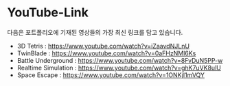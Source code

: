 # YouTube-Link
다음은 포트폴리오에 기재된 영상들의 가장 최신 링크를 담고 있습니다.  
- 3D Tetris : https://www.youtube.com/watch?v=iZaavdNJLnU
- TwinBlade : https://www.youtube.com/watch?v=0aFHzNMl6Ks
- Battle Underground : https://www.youtube.com/watch?v=8FvDuN5PP-w
- Realtime Simulation : https://www.youtube.com/watch?v=ghK7uVK8ulU
- Space Escape : https://www.youtube.com/watch?v=1ONKjI1mVQY
